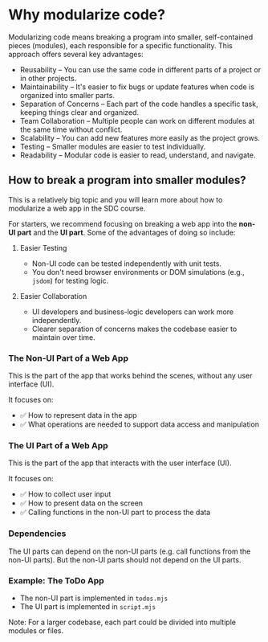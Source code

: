 # Why modularize code?

Modularizing code means breaking a program into smaller, self-contained pieces (modules),
each responsible for a specific functionality. This approach offers several key advantages:

- Reusability – You can use the same code in different parts of a project or in other projects.
- Maintainability – It's easier to fix bugs or update features when code is organized into smaller parts.
- Separation of Concerns – Each part of the code handles a specific task, keeping things clear and organized.
- Team Collaboration – Multiple people can work on different modules at the same time without conflict.
- Scalability – You can add new features more easily as the project grows.
- Testing – Smaller modules are easier to test individually.
- Readability – Modular code is easier to read, understand, and navigate.

## How to break a program into smaller modules?

This is a relatively big topic and you will learn more about how to modularize a web app in the 
SDC course.

For starters, we recommend focusing on breaking a web app into the **non-UI part** and 
the **UI part**. Some of the advantages of doing so include:

1. Easier Testing
    - Non-UI code can be tested independently with unit tests.
    - You don't need browser environments or DOM simulations (e.g., `jsdom`) for testing logic.

2. Easier Collaboration
    - UI developers and business-logic developers can work more independently.
    - Clearer separation of concerns makes the codebase easier to maintain over time.

### The Non-UI Part of a Web App

This is the part of the app that works behind the scenes, without any user interface (UI).

It focuses on:
- ✅ How to represent data in the app
- ✅ What operations are needed to support data access and manipulation

### The UI Part of a Web App

This is the part of the app that interacts with the user interface (UI).

It focuses on:
- ✅ How to collect user input
- ✅ How to present data on the screen
- ✅ Calling functions in the non-UI part to process the data

### Dependencies

The UI parts can depend on the non-UI parts (e.g. call functions from the non-UI parts). But the non-UI parts should not depend on the UI parts.

### Example: The ToDo App
- The non-UI part is implemented in `todos.mjs`
- The UI part is implemented in `script.mjs`
  
Note: For a larger codebase, each part could be divided into multiple modules or files.